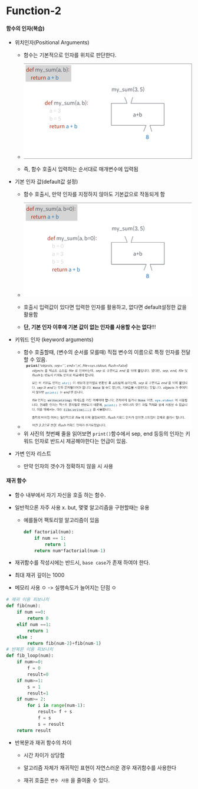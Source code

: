 # Function-2

#### 함수의 인자(복습)

- 위치인자(Positional Arguments)

  - 함수는 기본적으로 인자를 위치로 판단한다.
  - ![function example 02](Function-2.assets/61181743-2a1d9400-a665-11e9-8df2-e4856caf16e4.png)

  - 즉, 함수 호출시 입력하는 순서대로 매개변수에 입력됨

- 기본 인자 값(default값 설정)

  - 함수 호출시, 만약 인자를 지정하지 않아도 기본값으로 작동되게 함
  - ![img](Function-2.assets/61181744-2a1d9400-a665-11e9-9095-6924ca11122e.png)

  - 호출시 입력값이 있다면 입력한 인자를 활용하고, 없다면 default설정한 값을 활용함
  - **단, 기본 인자 이후에 기본 값이 없는 인자를 사용할 수는 없다**!!!

- 키워드 인자 (keyword arguments)
  - 함수 호출할때, (변수의 순서를 모를때) 직접 변수의 이름으로 특정 인자를 전달 할 수 있음.
  - ![print](Function-2.assets/61181751-2b4ec100-a665-11e9-9a7c-a19a8c445cfa.png)
  - 위 사진의 첫번째 줄을 읽어보면 `print()`함수에서 sep, end 등등의 인자는 키워드 인자로 반드시 제공해야한다는 언급이 있음.

- 가변 인자 리스트
  - 만약 인자의 갯수가 정확하지 않을 시 사용









#### 재귀 함수

- 함수 내부에서 자기 자신을 호출 하는 함수.

- 일반적으론 자주 사용 x. but,  몇몇 알고리즘을 구현할때는 유용

  - 예를들어 팩토리얼 알고리즘이 있음

    ```python
    def factorial(num):
        if num == 1:
            return 1
        return num*factorial(num-1)
    ```

- 재귀함수를 작성시에는 반드시, `base case`가 존재 하여야 한다.

- 최대 재귀 깊이는 1000

- 메모리 사용 ㅇ -> 실행속도가 늘어지는 단점 ㅇ

```python
# 재귀 이용 피보나치
def fib(num):
    if num ==0:
        return 0
    elif num ==1:
        return 1
    else :
        return fib(num-2)+fib(num-1)
# 반복문 이용 피보나치
def fib_loop(num):
    if num>=0:
        f = 0
        result=0
    if num>=1:
        s = 1
        result=1
    if num>= 2:
        for i in range(num-1):
            result= f + s
            f = s
            s = result
    return result
```

- 반복문과 재귀 함수의 차이

  - 시간 차이가 상당함

  - 알고리즘 자체가 재귀적인 표현이 자연스러운 경우 재귀함수를 사용한다
  - 재귀 호출은 `변수 사용` 을 줄여줄 수 있다.